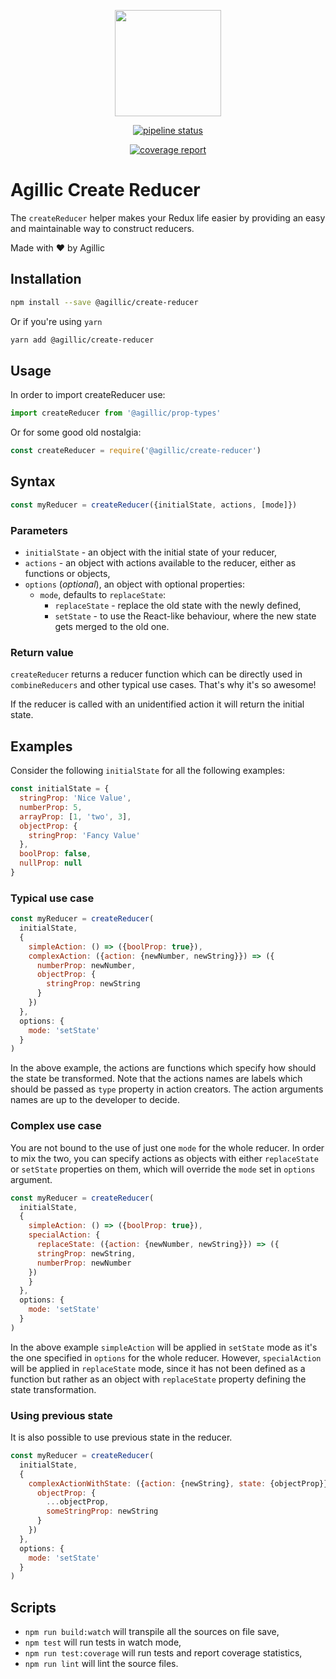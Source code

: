 <p align="center">
    <img src="https://www.agillic.com/wp-content/uploads/2016/02/Logo.svg"
        height="170">
</p>

<p align="center">
  <a href="https://gitlab.com/agillic-ci/create-reducer/commits/develop"><img alt="pipeline status" src="https://gitlab.com/agillic-ci/create-reducer/badges/develop/pipeline.svg" /></a>
</p>
<p align="center">
  <a href="https://gitlab.com/agillic-ci/create-reducer/commits/develop"><img alt="coverage report" src="https://gitlab.com/agillic-ci/create-reducer/badges/develop/coverage.svg" /></a>
</p>

# Agillic Create Reducer

The `createReducer` helper makes your Redux life easier by providing an easy and maintainable way to construct reducers.

Made with :heart: by Agillic

## Installation

```sh
npm install --save @agillic/create-reducer
```

Or if you're using `yarn`

```sh
yarn add @agillic/create-reducer
```

## Usage

In order to import createReducer use:

```javascript
import createReducer from '@agillic/prop-types'
```

Or for some good old nostalgia:

```javascript
const createReducer = require('@agillic/create-reducer')
```
## Syntax

```javascript
const myReducer = createReducer({initialState, actions, [mode]})
```

### Parameters

- `initialState` - an object with the initial state of your reducer,
- `actions` - an object with actions available to the reducer, either as functions or objects,
- `options` (_optional_), an object with optional properties:
  - `mode`, defaults to `replaceState`:
    - `replaceState` - replace the old state with the newly defined,
    - `setState` - to use the React-like behaviour, where the new state gets merged to the old one.

### Return value

`createReducer` returns a reducer function which can be directly used in `combineReducers` and other typical use cases. That's why it's so awesome!

If the reducer is called with an unidentified action it will return the initial state.

## Examples

Consider the following `initialState` for all the following examples:

```javascript
const initialState = {
  stringProp: 'Nice Value',
  numberProp: 5,
  arrayProp: [1, 'two', 3],
  objectProp: {
    stringProp: 'Fancy Value'
  },
  boolProp: false,
  nullProp: null
}
```

### Typical use case

```javascript
const myReducer = createReducer(
  initialState,
  {
    simpleAction: () => ({boolProp: true}),
    complexAction: ({action: {newNumber, newString}}) => ({
      numberProp: newNumber,
      objectProp: {
        stringProp: newString
      }
    })
  },
  options: {
    mode: 'setState'
  }
)
```

In the above example, the actions are functions which specify how should the state be transformed. Note that the actions names are labels which should be passed as `type` property in action creators. The action arguments names are up to the developer to decide.

### Complex use case

You are not bound to the use of just one `mode` for the whole reducer. In order to mix the two, you can specify actions as objects with either `replaceState` or `setState` properties on them, which will override the `mode` set in `options` argument.

```javascript
const myReducer = createReducer(
  initialState,
  {
    simpleAction: () => ({boolProp: true}),
    specialAction: {
      replaceState: ({action: {newNumber, newString}}) => ({
      stringProp: newString,
      numberProp: newNumber
    })
    }
  },
  options: {
    mode: 'setState'
  }
)
```

In the above example `simpleAction` will be applied in `setState` mode as it's the one specified in `options` for the whole reducer. However, `specialAction` will be applied in `replaceState` mode, since it has not been defined as a function but rather as an object with `replaceState` property defining the state transformation.

### Using previous state

It is also possible to use previous state in the reducer.

```javascript
const myReducer = createReducer(
  initialState,
  {
    complexActionWithState: ({action: {newString}, state: {objectProp}}) => ({
      objectProp: {
        ...objectProp,
        someStringProp: newString
      }
    })
  },
  options: {
    mode: 'setState'
  }
)
```

## Scripts

- `npm run build:watch` will transpile all the sources on file save,
- `npm test` will run tests in watch mode,
- `npm run test:coverage` will run tests and report coverage statistics,
- `npm run lint` will lint the source files.
